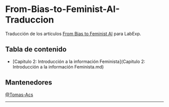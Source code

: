 # From-Bias-to-Feminist-AI-Traduccion
Traducción de los artículos [From Bias to Feminist AI](https://feministai.pubpub.org/from-bias-to-feminist-ai) para LabExp.

## Tabla de contenido
* [Capitulo 2: Introducción a la información Feminista](Capitulo 2: Introducción a la información Feminista.md)


## Mantenedores
[@Tomas-Acs](https://github.com/Tomas-Acs)

***
